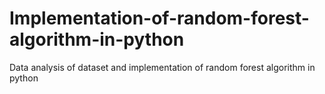 # Implementation-of-random-forest-algorithm-in-python
Data analysis of dataset and implementation of random forest algorithm in python
